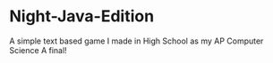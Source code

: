 # Night-Java-Edition
A simple text based game I made in High School as my AP Computer Science A final!
